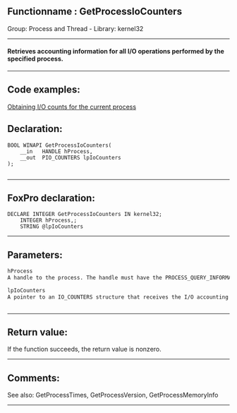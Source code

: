 <link rel="stylesheet" type="text/css" href="../../css/win32api.css">  
<link rel="stylesheet" href="https://cdnjs.cloudflare.com/ajax/libs/font-awesome/4.7.0/css/font-awesome.min.css">

## Functionname : GetProcessIoCounters
Group: Process and Thread - Library: kernel32    
***  


#### Retrieves accounting information for all I/O operations performed by the specified process.
***  


## Code examples:
[Obtaining I/O counts for the current process](../../samples/sample_535.md)  

## Declaration:
```foxpro  
BOOL WINAPI GetProcessIoCounters(
	__in   HANDLE hProcess,
	__out  PIO_COUNTERS lpIoCounters
);
  
```  
***  


## FoxPro declaration:
```foxpro  
DECLARE INTEGER GetProcessIoCounters IN kernel32;
	INTEGER hProcess,;
	STRING @lpIoCounters  
```  
***  


## Parameters:
```txt  
hProcess
A handle to the process. The handle must have the PROCESS_QUERY_INFORMATION or PROCESS_QUERY_LIMITED_INFORMATION access right.

lpIoCounters
A pointer to an IO_COUNTERS structure that receives the I/O accounting information for the process.
  
```  
***  


## Return value:
If the function succeeds, the return value is nonzero.  
***  


## Comments:
See also: GetProcessTimes, GetProcessVersion, GetProcessMemoryInfo   
  
***  

